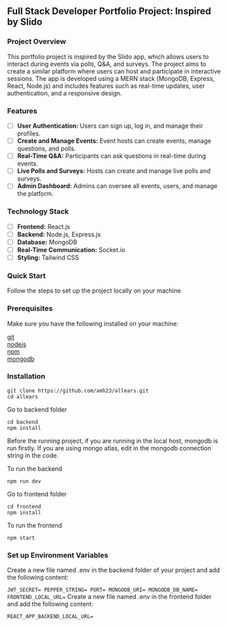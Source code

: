 ## Full Stack Developer Portfolio Project: Inspired by Slido
### Project Overview
This portfolio project is inspired by the Slido app, which allows users to interact during events via polls, Q&A, and surveys. The project aims to create a similar platform where users can host and participate in interactive sessions. The app is developed using a MERN stack (MongoDB, Express, React, Node.js) and includes features such as real-time updates, user authentication, and a responsive design.

### Features
- [ ] **User Authentication:** Users can sign up, log in, and manage their profiles.
- [ ] **Create and Manage Events:** Event hosts can create events, manage questions, and polls.
- [ ] **Real-Time Q&A:** Participants can ask questions in real-time during events.
- [ ] **Live Polls and Surveys:** Hosts can create and manage live polls and surveys.
- [ ] **Admin Dashboard:** Admins can oversee all events, users, and manage the platform.
### Technology Stack
- [ ] **Frontend:** React.js
- [ ] **Backend:** Node.js, Express.js
- [ ] **Database:** MongoDB
- [ ] **Real-Time Communication:** Socket.io
- [ ] **Styling:** Tailwind CSS

### Quick Start

Follow the steps to set up the project locally on your machine

### Prerequisites

Make sure you have the following installed on your machine:

[git](https://git-scm.com/)  
[nodejs](https://nodejs.org/en)  
[npm](https://www.npmjs.com/)  
[mongodb](https://www.mongodb.com/download-center/community)  

### Installation

`git clone https://github.com/amh23/allears.git `  
`cd allears`  

Go to backend folder

`cd backend `  
`npm install `  

Before the running project, if you are running in the local host, mongodb is run firstly. If you are using mongo atlas, edit in the mongodb connection string in the code.

To run the backend 

`npm run dev`

Go to frontend folder  

`cd frontend`  
`npm install`  

To run the frontend  

`npm start`  

### Set up Environment Variables

Create a new file named .env in the backend folder of your project and add the following content:

`
JWT_SECRET=
PEPPER_STRING=
PORT=
MONGODB_URI=
MONGODB_DB_NAME=
FRONTEND_LOCAL_URL=
`
Create a new file named .env in the frontend folder and add the following content:

`
REACT_APP_BACKEND_LOCAL_URL=
`


